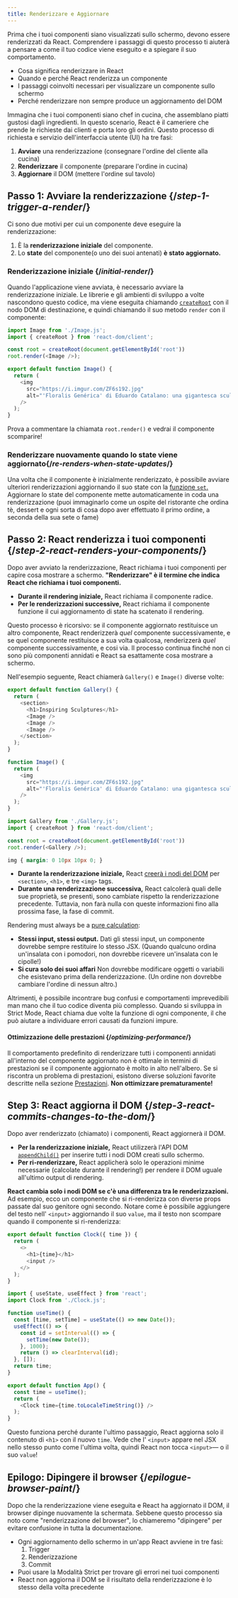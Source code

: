 ```yaml
---
title: Renderizzare e Aggiornare
---
```


<Intro>

Prima che i tuoi componenti siano visualizzati sullo schermo, devono essere renderizzati da React. Comprendere i passaggi di questo processo ti aiuterà a pensare a come il tuo codice viene eseguito e a spiegare il suo comportamento.

</Intro>

<YouWillLearn>

* Cosa significa renderizzare in React
* Quando e perché React renderizza un componente
* I passaggi coinvolti necessari per visualizzare un componente sullo schermo
* Perché renderizzare non sempre produce un aggiornamento del DOM

</YouWillLearn>

Immagina che i tuoi componenti siano chef in cucina, che assemblano piatti gustosi dagli ingredienti. In questo scenario, React è il cameriere che prende le richieste dai clienti e porta loro gli ordini. Questo processo di richiesta e servizio dell'interfaccia utente (UI) ha tre fasi:

1. **Avviare** una renderizzazione (consegnare l'ordine del cliente alla cucina)
2. **Renderizzare** il componente (preparare l'ordine in cucina)
3. **Aggiornare** il DOM (mettere l'ordine sul tavolo)

<IllustrationBlock sequential>
  <Illustration caption="Trigger" alt="React as a server in a restaurant, fetching orders from the users and delivering them to the Component Kitchen." src="/images/docs/illustrations/i_render-and-commit1.png" />
  <Illustration caption="Render" alt="The Card Chef gives React a fresh Card component." src="/images/docs/illustrations/i_render-and-commit2.png" />
  <Illustration caption="Commit" alt="React delivers the Card to the user at their table." src="/images/docs/illustrations/i_render-and-commit3.png" />
</IllustrationBlock>

## Passo 1: Avviare la renderizzazione {/*step-1-trigger-a-render*/}

Ci sono due motivi per cui un componente deve eseguire la renderizzazione:

1. È la **renderizzazione iniziale** del componente.
2. Lo **state** del componente(o uno dei suoi antenati) **è stato aggiornato.**

### Renderizzazione iniziale {/*initial-render*/}

Quando l'applicazione viene avviata, è necessario avviare la renderizzazione iniziale. Le librerie e gli ambienti di sviluppo a volte nascondono questo codice, ma viene eseguita chiamando  [`createRoot`](/reference/react-dom/client/createRoot) con il nodo DOM di destinazione, e quindi chiamando il suo metodo `render` con il componente:

<Sandpack>

```js index.js active
import Image from './Image.js';
import { createRoot } from 'react-dom/client';

const root = createRoot(document.getElementById('root'))
root.render(<Image />);
```

```js Image.js
export default function Image() {
  return (
    <img
      src="https://i.imgur.com/ZF6s192.jpg"
      alt="'Floralis Genérica' di Eduardo Catalano: una gigantesca scultura floreale metallica con petali riflettenti."
    />
  );
}
```

</Sandpack>

Prova a commentare la chiamata `root.render()` e vedrai il componente scomparire!

### Renderizzare nuovamente quando lo state viene aggiornato{/*re-renders-when-state-updates*/}

Una volta che il componente è inizialmente renderizzato, è possibile avviare ulteriori renderizzazioni aggiornando il suo state con la [funzione `set`.](/reference/react/useState#setstate) Aggiornare lo state del componente mette automaticamente in coda una renderizzazione (puoi immaginarlo come un ospite del ristorante che ordina tè, dessert e ogni sorta di cosa dopo aver effettuato il primo ordine, a seconda della sua sete o fame)

<IllustrationBlock sequential>
  <Illustration caption="State update..." alt="React as a server in a restaurant, serving a Card UI to the user, represented as a patron with a cursor for their head. They patron expresses they want a pink card, not a black one!" src="/images/docs/illustrations/i_rerender1.png" />
  <Illustration caption="...triggers..." alt="React returns to the Component Kitchen and tells the Card Chef they need a pink Card." src="/images/docs/illustrations/i_rerender2.png" />
  <Illustration caption="...render!" alt="The Card Chef gives React the pink Card." src="/images/docs/illustrations/i_rerender3.png" />
</IllustrationBlock>

## Passo 2: React renderizza i tuoi componenti {/*step-2-react-renders-your-components*/}

Dopo aver avviato la renderizzazione, React richiama i tuoi componenti per capire cosa mostrare a schermo. **"Renderizzare"  è il termine che indica React che richiama i tuoi componenti.**

* **Durante il rendering iniziale,** React richiama il componente radice.
* **Per le renderizzazioni successive,** React richiama il componente funzione il cui aggiornamento di state ha scatenato il rendering.

Questo processo è ricorsivo: se il componente aggiornato restituisce un altro componente, React renderizzerà _quel_ componente successivamente, e se quel componente restituisce a sua volta qualcosa, renderizzerà _quel_ componente successivamente, e cosi via. Il processo continua finché non ci sono più componenti annidati e React sa esattamente cosa mostrare a schermo.

Nell'esempio seguente, React chiamerà `Gallery()` e  `Image()` diverse volte:

<Sandpack>

```js Gallery.js active
export default function Gallery() {
  return (
    <section>
      <h1>Inspiring Sculptures</h1>
      <Image />
      <Image />
      <Image />
    </section>
  );
}

function Image() {
  return (
    <img
      src="https://i.imgur.com/ZF6s192.jpg"
      alt="'Floralis Genérica' di Eduardo Catalano: una gigantesca scultura di fiori metallici con petali riflettenti"
    />
  );
}
```

```js index.js
import Gallery from './Gallery.js';
import { createRoot } from 'react-dom/client';

const root = createRoot(document.getElementById('root'))
root.render(<Gallery />);
```

```css
img { margin: 0 10px 10px 0; }
```

</Sandpack>

* **Durante la renderizzazione iniziale,** React [creerà i nodi del DOM](https://developer.mozilla.org/docs/Web/API/Document/createElement) per `<section>`, `<h1>`, e tre `<img>` tags. 
* **Durante una renderizzazione successiva,** React calcolerà quali delle sue proprietà, se presenti, sono cambiate rispetto la renderizzazione precedente. Tuttavia, non farà nulla con queste informazioni fino alla prossima fase, la fase di commit.

<Pitfall>

Rendering must always be a [pure calculation](/learn/keeping-components-pure):

* **Stessi input, stessi output.** Dati gli stessi input, un componente dovrebbe sempre restituire lo stesso JSX. (Quando qualcuno ordina un'insalata con i pomodori, non dovrebbe ricevere un'insalata con le cipolle!)
* **Si cura solo dei suoi affari** Non dovrebbe modificare oggetti o variabili che esistevano prima della renderizzazione. (Un ordine non dovrebbe cambiare l'ordine di nessun altro.)

Altrimenti, è possibile incontrare bug confusi e comportamenti imprevedibili man mano che il tuo codice diventa più complesso.  Quando si sviluppa in Strict Mode, React chiama due volte la funzione di ogni componente, il che può aiutare a individuare errori causati da funzioni impure.

</Pitfall>

<DeepDive>

#### Ottimizzazione delle prestazioni {/*optimizing-performance*/}

Il comportamento predefinito di renderizzare tutti i componenti annidati all'interno del componente aggiornato non è ottimale in termini di prestazioni se il componente aggiornato è molto in alto nell'albero. Se si riscontra un problema di prestazioni, esistono diverse soluzioni favorite descritte nella sezione [Prestazioni](https://reactjs.org/docs/optimizing-performance.html). **Non ottimizzare prematuramente!**

</DeepDive>

## Step 3: React aggiorna il DOM {/*step-3-react-commits-changes-to-the-dom*/}

Dopo aver renderizzato (chiamato) i componenti, React aggiornerà il DOM.

* **Per la renderizzazione iniziale,** React utilizzerà l'API DOM [`appendChild()`](https://developer.mozilla.org/docs/Web/API/Node/appendChild) per inserire tutti i nodi DOM creati sullo schermo.
* **Per ri-renderizzare,** React applicherà solo le operazioni minime necessarie (calcolate durante il rendering!) per rendere il DOM uguale all'ultimo output di rendering.

**React cambia solo i nodi DOM se c'è una differenza tra le renderizzazioni.** Ad esempio, ecco un componente che si ri-renderizza con diverse props passate dal suo genitore ogni secondo. Notare come è possibile aggiungere del testo nell' `<input>` aggiornando il suo `value`, ma il testo non scompare quando il componente si ri-renderizza:

<Sandpack>

```js Clock.js active
export default function Clock({ time }) {
  return (
    <>
      <h1>{time}</h1>
      <input />
    </>
  );
}
```

```js App.js hidden
import { useState, useEffect } from 'react';
import Clock from './Clock.js';

function useTime() {
  const [time, setTime] = useState(() => new Date());
  useEffect(() => {
    const id = setInterval(() => {
      setTime(new Date());
    }, 1000);
    return () => clearInterval(id);
  }, []);
  return time;
}

export default function App() {
  const time = useTime();
  return (
    <Clock time={time.toLocaleTimeString()} />
  );
}
```

</Sandpack>

Questo funziona perché durante l'ultimo passaggio, React aggiorna solo il contenuto di `<h1>` con il nuovo `time`. Vede che l' `<input>` appare nel JSX nello stesso punto come l'ultima volta, quindi React non tocca `<input>`— o il suo `value`!
## Epilogo: Dipingere il browser {/*epilogue-browser-paint*/}

Dopo che la renderizzazione viene eseguita e React ha aggiornato il DOM, il browser dipinge nuovamente la schermata. Sebbene questo processo sia noto come "renderizzazione del browser", lo chiameremo "dipingere" per evitare confusione in tutta la documentazione.

<Illustration alt="Un browser che dipinge l'immagine 'still life with card element'." src="/images/docs/illustrations/i_browser-paint.png" />

<Recap>

* Ogni aggiornamento dello schermo in un'app React avviene in tre fasi:
  1. Trigger
  2. Renderizzazione
  3. Commit
* Puoi usare la Modalità Strict per trovare gli errori nei tuoi componenti
* React non aggiorna il DOM se il risultato della renderizzazione è lo stesso della volta precedente

</Recap>



